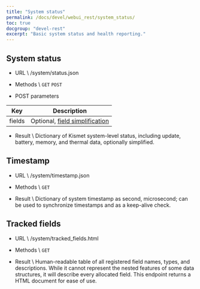 ```yaml
---
title: "System status"
permalink: /docs/devel/webui_rest/system_status/
toc: true
docgroup: "devel-rest"
excerpt: "Basic system status and health reporting."
---
```


## System status
* URL \\
        /system/status.json

* Methods \\
        `GET` `POST`

* POST parameters

| Key | Description |
| --- | ----------- |
| fields  | Optional, [field simplification](/docs/devel/webui_rest/commands/#field-specifications) |

* Result \\
        Dictionary of Kismet system-level status, including update, battery, memory, and thermal data, optionally simplified.

## Timestamp
* URL \\
        /system/timestamp.json

* Methods \\
        `GET`

* Result \\
        Dictionary of system timestamp as second, microsecond; can be used to synchronize timestamps and as a keep-alive check.

## Tracked fields
* URL \\
        /system/tracked_fields.html

* Methods \\
        `GET`

* Result \\
        Human-readable table of all registered field names, types, and descriptions.  While it cannot represent the nested features of some data structures, it will describe every allocated field.  This endpoint returns a HTML document for ease of use.
